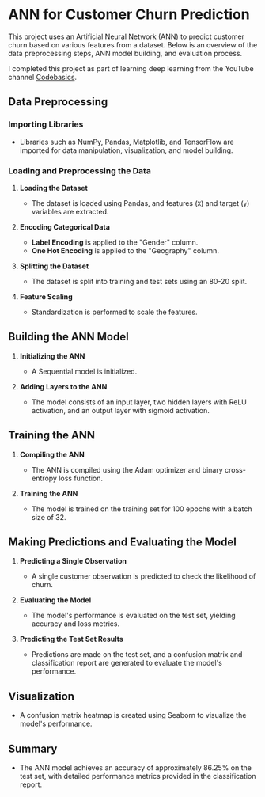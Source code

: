 # ANN for Customer Churn Prediction

This project uses an Artificial Neural Network (ANN) to predict customer churn based on various features from a dataset. Below is an overview of the data preprocessing steps, ANN model building, and evaluation process.

I completed this project as part of learning deep learning from the YouTube channel [Codebasics](https://www.youtube.com/channel/UCh9nVJoWXmFb7sLApWGcLPQ).

## Data Preprocessing

### Importing Libraries
- Libraries such as NumPy, Pandas, Matplotlib, and TensorFlow are imported for data manipulation, visualization, and model building.

### Loading and Preprocessing the Data
1. **Loading the Dataset**
   - The dataset is loaded using Pandas, and features (`X`) and target (`y`) variables are extracted.

2. **Encoding Categorical Data**
   - **Label Encoding** is applied to the "Gender" column.
   - **One Hot Encoding** is applied to the "Geography" column.

3. **Splitting the Dataset**
   - The dataset is split into training and test sets using an 80-20 split.

4. **Feature Scaling**
   - Standardization is performed to scale the features.

## Building the ANN Model

1. **Initializing the ANN**
   - A Sequential model is initialized.

2. **Adding Layers to the ANN**
   - The model consists of an input layer, two hidden layers with ReLU activation, and an output layer with sigmoid activation.

## Training the ANN

1. **Compiling the ANN**
   - The ANN is compiled using the Adam optimizer and binary cross-entropy loss function.

2. **Training the ANN**
   - The model is trained on the training set for 100 epochs with a batch size of 32.

## Making Predictions and Evaluating the Model

1. **Predicting a Single Observation**
   - A single customer observation is predicted to check the likelihood of churn.

2. **Evaluating the Model**
   - The model's performance is evaluated on the test set, yielding accuracy and loss metrics.

3. **Predicting the Test Set Results**
   - Predictions are made on the test set, and a confusion matrix and classification report are generated to evaluate the model's performance.

## Visualization
- A confusion matrix heatmap is created using Seaborn to visualize the model's performance.

## Summary
- The ANN model achieves an accuracy of approximately 86.25% on the test set, with detailed performance metrics provided in the classification report.
